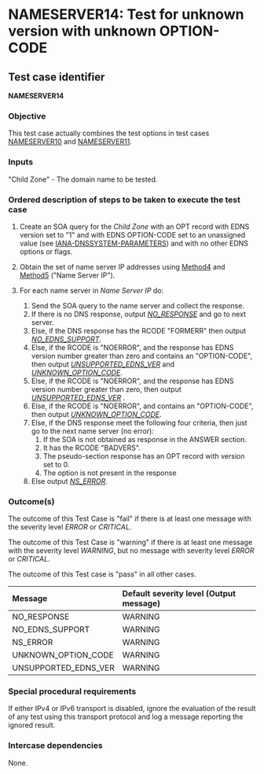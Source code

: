 # NAMESERVER14: Test for unknown version with unknown OPTION-CODE

## Test case identifier

**NAMESERVER14** 

### Objective

This test case actually combines the test options in test cases [NAMESERVER10]
and [NAMESERVER11].

### Inputs

"Child Zone" - The domain name to be tested.

### Ordered description of steps to be taken to execute the test case

1. Create an SOA query for the *Child Zone* with an OPT record with 
   EDNS version set to "1" and  with EDNS OPTION-CODE set to an
   unassigned value (see [IANA-DNSSYSTEM-PARAMETERS]) and
   with no other EDNS options or flags. 

2. Obtain the set of name server IP addresses using [Method4] and [Method5]
   ("Name Server IP").

3. For each name server in *Name Server IP* do:

	1. Send the SOA query to the name server and collect the response.
	2. If there is no DNS response, output *[NO_RESPONSE]* and go to
      	next server.
	3. Else, if the DNS response has the RCODE "FORMERR" then output
      	*[NO_EDNS_SUPPORT]*.
	4. Else, if the RCODE is "NOERROR", and the response has EDNS version
	number greater than zero and contains an "OPTION-CODE",  then output
	*[UNSUPPORTED_EDNS_VER]* and *[UNKNOWN_OPTION_CODE]*. 
	5. Else, if the RCODE is "NOERROR", and the response has EDNS version
	number greater than zero,  then output *[UNSUPPORTED_EDNS_VER]* .
	6. Else, if the RCODE is "NOERROR", and contains an "OPTION-CODE",  then
	output *[UNKNOWN_OPTION_CODE]*.
	7. Else, if the DNS response meet the following four criteria,
      	then just go to the next name server (no error):
		1. If the SOA is not obtained as response in the ANSWER section.
		2. It has the RCODE "BADVERS".
		3. The pseudo-section response has an OPT record with version set to 0.
		4. The option is not present in the response
	8. Else output *[NS_ERROR]*.
 
### Outcome(s)

The outcome of this Test Case is "fail" if there is at least one message
with the severity level *ERROR* or *CRITICAL*.

The outcome of this Test Case is "warning" if there is at least one message
with the severity level *WARNING*, but no message with severity level
*ERROR* or *CRITICAL*.

The outcome of this Test case is "pass" in all other cases.

Message                           | Default severity level (Output message)
:---------------------------------|:--------------------------------------------------
NO_RESPONSE                       | WARNING
NO_EDNS_SUPPORT                   | WARNING
NS_ERROR			  | WARNING     
UNKNOWN_OPTION_CODE               | WARNING
UNSUPPORTED_EDNS_VER      	  | WARNING

### Special procedural requirements

If either IPv4 or IPv6 transport is disabled, ignore the evaluation of the
result of any test using this transport protocol and log a message reporting
the ignored result.

### Intercase dependencies

None.

[IANA-DNSSYSTEM-PARAMETERS]:
https://www.iana.org/assignments/dns-parameters/dns-parameters.xhtml#dns-parameters-11
[Method4]: ../Methods.md#method-4-obtain-glue-address-records-from-parent
[Method5]: ../Methods.md#method-5-obtain-the-name-server-address-records-from-child
[NAMESERVER10]: nameserver10.md
[NAMESERVER11]: nameserver11.md
[NO_EDNS_SUPPORT]: #outcomes
[NO_RESPONSE]: #outcomes
[NS_ERROR]: #outcomes
[UNKNOWN_OPTION_CODE]: #outcomes
[UNSUPPORTED_EDNS_VER]: #outcomes
